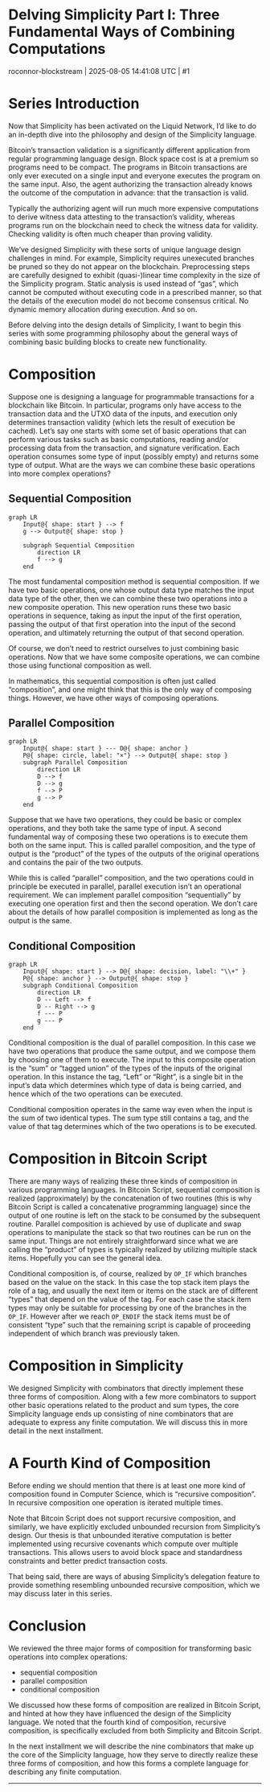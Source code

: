 # Delving Simplicity Part Ⅰ: Three Fundamental Ways of Combining Computations

roconnor-blockstream | 2025-08-05 14:41:08 UTC | #1

# Series Introduction

Now that Simplicity has been activated on the Liquid Network, I’d like to do an in-depth dive into the philosophy and design of the Simplicity language.

Bitcoin’s transaction validation is a significantly different application from regular programming language design. Block space cost is at a premium so programs need to be compact. The programs in Bitcoin transactions are only ever executed on a single input and everyone executes the program on the same input. Also, the agent authorizing the transaction already knows the outcome of the computation in advance: that the transaction is valid.

Typically the authorizing agent will run much more expensive computations to derive witness data attesting to the transaction’s validity, whereas programs run on the blockchain need to check the witness data for validity. Checking validity is often much cheaper than proving validity.

We’ve designed Simplicity with these sorts of unique language design challenges in mind. For example, Simplicity requires unexecuted branches be pruned so they do not appear on the blockchain. Preprocessing steps are carefully designed to exhibit (quasi-)linear time complexity in the size of the Simplicity program. Static analysis is used instead of “gas”, which cannot be computed without executing code in a prescribed manner, so that the details of the execution model do not become consensus critical. No dynamic memory allocation during execution. And so on.

Before delving into the design details of Simplicity, I want to begin this series with some programming philosophy about the general ways of combining basic building blocks to create new functionality.

# Composition

Suppose one is designing a language for programmable transactions for a blockchain like Bitcoin. In particular, programs only have access to the transaction data and the UTXO data of the inputs, and execution only determines transaction validity (which lets the result of execution be cached). Let’s say one starts with some set of basic operations that can perform various tasks such as basic computations, reading and/or processing data from the transaction, and signature verification. Each operation consumes some type of input (possibly empty) and returns some type of output. What are the ways we can combine these basic operations into more complex operations?

## Sequential Composition


```mermaid
graph LR
    Input@{ shape: start } --> f
    g --> Output@{ shape: stop }

    subgraph Sequential Composition
        direction LR
        f --> g 
    end    
```

The most fundamental composition method is sequential composition. If we have two basic operations, one whose output data type matches the input data type of the other, then we can combine these two operations into a new composite operation. This new operation runs these two basic operations in sequence, taking as input the input of the first operation, passing the output of that first operation into the input of the second operation, and ultimately returning the output of that second operation.

Of course, we don’t need to restrict ourselves to just combining basic operations. Now that we have some composite operations, we can combine those using functional composition as well.

In mathematics, this sequential composition is often just called “composition”, and one might think that this is the only way of composing things. However, we have other ways of composing operations.

## Parallel Composition

```mermaid
graph LR
    Input@{ shape: start } --- D@{ shape: anchor }
    P@{ shape: circle, label: "×"} --> Output@{ shape: stop }
    subgraph Parallel Composition
        direction LR
        D --> f
        D --> g
        f --> P
        g --> P
    end
```

Suppose that we have two operations, they could be basic or complex operations, and they both take the same type of input. A second fundamental way of composing these two operations is to execute them both on the same input. This is called parallel composition, and the type of output is the “product” of the types of the outputs of the original operations and contains the pair of the two outputs.

While this is called “parallel” composition, and the two operations could in principle be executed in parallel, parallel execution isn’t an operational requirement. We can implement parallel composition “sequentially” by executing one operation first and then the second operation. We don’t care about the details of how parallel composition is implemented as long as the output is the same. 

## Conditional Composition

```mermaid
graph LR
    Input@{ shape: start } --> D@{ shape: decision, label: "\\+" }
    P@{ shape: anchor } --> Output@{ shape: stop }
    subgraph Conditional Composition
        direction LR
        D -- Left --> f
        D -- Right --> g
        f --- P
        g --- P
    end
```

Conditional composition is the dual of parallel composition. In this case we have two operations that produce the same output, and we compose them by choosing one of them to execute. The input to this composite operation is the “sum” or “tagged union” of the types of the inputs of the original operation. In this instance the tag, “Left” or “Right”, is a single bit in the input’s data which determines which type of data is being carried, and hence which of the two operations can be executed.

Conditional composition operates in the same way even when the input is the sum of two identical types. The sum type still contains a tag, and the value of that tag determines which of the two operations is to be executed.

# Composition in Bitcoin Script

There are many ways of realizing these three kinds of composition in various programming languages. In Bitcoin Script, sequential composition is realized (approximately) by the concatenation of two routines (this is why Bitcoin Script is called a concatenative programming language) since the output of one routine is left on the stack to be consumed by the subsequent routine. Parallel composition is achieved by use of duplicate and swap operations to manipulate the stack so that two routines can be run on the same input. Things are not entirely straightforward since what we are calling the “product” of types is typically realized by utilizing multiple stack items. Hopefully you can see the general idea.

Conditional composition is, of course, realized by `OP_IF` which branches based on the value on the stack. In this case the top stack item plays the role of a tag, and usually the next item or items on the stack are of different “types” that depend on the value of the tag. For each case the stack item types may only be suitable for processing by one of the branches in the `OP_IF`. However after we reach `OP_ENDIF` the stack items must be of consistent “type” such that the remaining script is capable of proceeding independent of which branch was previously taken.

# Composition in Simplicity

We designed Simplicity with combinators that directly implement these three forms of composition. Along with a few more combinators to support other basic operations related to the product and sum types, the core Simplicity language ends up consisting of nine combinators that are adequate to express any finite computation. We will discuss this in more detail in the next installment.

# A Fourth Kind of Composition

Before ending we should mention that there is at least one more kind of composition found in Computer Science, which is “recursive composition”. In recursive composition one operation is iterated multiple times.

Note that Bitcoin Script does not support recursive composition, and similarly, we have explicitly excluded unbounded recursion from Simplicity’s design. Our thesis is that unbounded iterative computation is better implemented using recursive covenants which compute over multiple transactions. This allows users to avoid block space and standardness constraints and better predict transaction costs.

That being said, there are ways of abusing Simplicity’s delegation feature to provide something resembling unbounded recursive composition, which we may discuss later in this series.

# Conclusion

We reviewed the three major forms of composition for transforming basic operations into complex operations:

* sequential composition
* parallel composition
* conditional composition

We discussed how these forms of composition are realized in Bitcoin Script, and hinted at how they have influenced the design of the Simplicity language. We noted that the fourth kind of composition, recursive composition, is specifically excluded from both Simplicity and Bitcoin Script.

In the next installment we will describe the nine combinators that make up the core of the Simplicity language, how they serve to directly realize these three forms of composition, and how this forms a complete language for describing any finite computation.

-------------------------

